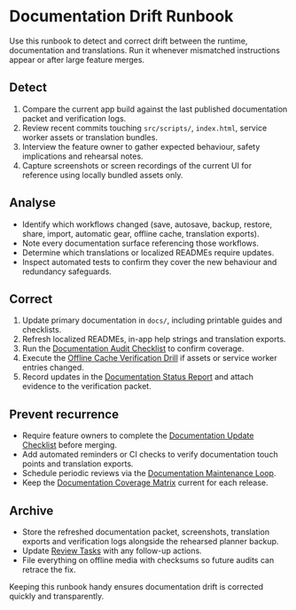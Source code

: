 # Documentation Drift Runbook

Use this runbook to detect and correct drift between the runtime, documentation
and translations. Run it whenever mismatched instructions appear or after large
feature merges.

## Detect

1. Compare the current app build against the last published documentation packet
   and verification logs.
2. Review recent commits touching `src/scripts/`, `index.html`, service worker
   assets or translation bundles.
3. Interview the feature owner to gather expected behaviour, safety implications
   and rehearsal notes.
4. Capture screenshots or screen recordings of the current UI for reference using
   locally bundled assets only.

## Analyse

- Identify which workflows changed (save, autosave, backup, restore, share,
  import, automatic gear, offline cache, translation exports).
- Note every documentation surface referencing those workflows.
- Determine which translations or localized READMEs require updates.
- Inspect automated tests to confirm they cover the new behaviour and redundancy
  safeguards.

## Correct

1. Update primary documentation in `docs/`, including printable guides and
   checklists.
2. Refresh localized READMEs, in-app help strings and translation exports.
3. Run the [Documentation Audit Checklist](documentation-audit-checklist.md) to
   confirm coverage.
4. Execute the [Offline Cache Verification Drill](offline-cache-verification-drill.md)
   if assets or service worker entries changed.
5. Record updates in the [Documentation Status Report](documentation-status-report-template.md)
   and attach evidence to the verification packet.

## Prevent recurrence

- Require feature owners to complete the
  [Documentation Update Checklist](documentation-update-checklist.md) before
  merging.
- Add automated reminders or CI checks to verify documentation touch points and
  translation exports.
- Schedule periodic reviews via the [Documentation Maintenance Loop](documentation-maintenance.md).
- Keep the [Documentation Coverage Matrix](documentation-coverage-matrix.md)
  current for each release.

## Archive

- Store the refreshed documentation packet, screenshots, translation exports and
  verification logs alongside the rehearsed planner backup.
- Update [Review Tasks](review-tasks-2025-02-07.md) with any follow-up actions.
- File everything on offline media with checksums so future audits can retrace
  the fix.

Keeping this runbook handy ensures documentation drift is corrected quickly and
transparently.
